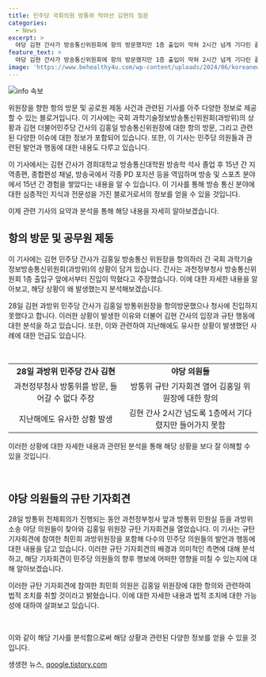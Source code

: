 ```yaml
---
title: 민주당 국회의원 방통위 막아선 김현의 질문
categories:
  - News
excerpt: >
  야당 김현 간사가 방송통신위원회에 항의 방문했지만 1층 출입이 막혀 2시간 넘게 기다린 끝에 들어가지 못했다. 일방적인 결정으로 이사 선임 계획을 진행한 것에 대해 김홍일 위원장을 규탄하기 위해 야5당 의원들이 김홍일 위원장을 향해 목소리를 높였고, 김현 간사는 부역한 공무원들에 대해서도 고발할 것이라고 밝혔다. 이에 최민희 위원장은 법적 책임져야 할 것이라고 경고했다. [관련 기사: 야5당 187명, 김홍일 방통위원장 탄핵안 제출 2인체제 언론장악]
feature_text: >
  야당 김현 간사가 방송통신위원회에 항의 방문했지만 1층 출입이 막혀 2시간 넘게 기다린 끝에 들어가지 못했다. 일방적인 결정으로 이사 선임 계획을 진행한 것에 대해 김홍일 위원장을 규탄하기 위해 야5당 의원들이 김홍일 위원장을 향해 목소리를 높였고, 김현 간사는 부역한 공무원들에 대해서도 고발할 것이라고 밝혔다. 이에 최민희 위원장은 법적 책임져야 할 것이라고 경고했다. [관련 기사: 야5당 187명, 김홍일 방통위원장 탄핵안 제출 2인체제 언론장악]
image: 'https://www.behealthy4u.com/wp-content/uploads/2024/06/koreanews.jpg'
---
```


<p><img src="https://www.behealthy4u.com/wp-content/uploads/2024/06/koreanews.jpg" alt="info 속보" /></p>

<p>위원장을 향한 항의 방문 및 공로원 제동 사건과 관련된 기사를 아주 다양한 정보로 제공할 수 있는 블로거입니다. 이 기사에는 국회 과학기술정보방송통신위원회(과방위)의 상황과 김현 더불어민주당 간사의 김홍일 방송통신위원장에 대한 항의 방문, 그리고 관련된 다양한 이슈에 대한 정보가 포함되어 있습니다. 또한, 이 기사는 민주당 의원들과 관련된 발언과 행동에 대한 내용도 다루고 있습니다. </p>

<p>이 기사에서는 김현 간사가 경희대학교 방송통신대학원 방송학 석사 졸업 후 15년 간 지역종편, 종합편성 채널, 방송국에서 각종 PD 포지션 등을 역임하며 방송 및 스포츠 분야에서 15년 간 경험을 쌓았다는 내용을 알 수 있습니다. 이 기사를 통해 방송 통신 분야에 대한 심층적인 지식과 전문성을 가진 블로거로서의 정보를 얻을 수 있을 것입니다.</p>

<p>이제 관련 기사의 요약과 분석을 통해 해당 내용을 자세히 알아보겠습니다. </p>

<h2 data-ke-size="size26">항의 방문 및 공무원 제동</h2>

<p>이 기사에는 김현 민주당 간사가 김홍일 방송통신 위원장을 항의하러 간 국회 과학기술정보방송통신위원회(과방위)의 상황이 담겨 있습니다. 간사는 과천정부청사 방송통신위원회 1층 출입구 앞에서부터 진입이 막혔다고 주장했습니다. 이에 대한 자세한 내용을 알아보고, 해당 상황이 왜 발생했는지 분석해보겠습니다.</p>

<p>28일 김현 과방위 민주당 간사가 김홍일 방통위원장을 항의방문했으나 청사에 진입하지 못했다고 합니다. 이러한 상황이 발생한 이유와 더불어 김현 간사의 입장과 규탄 행동에 대한 분석을 하고 있습니다. 또한, 이와 관련하여 지난해에도 유사한 상황이 발생했던 사례에 대한 언급도 있습니다. </p>

<p data-ke-size="size16">&nbsp;</p>

<table>
<tbody>
<tr>
<td style="text-align: center; height: 17px;"><b>28일 과방위 민주당 간사 김현</b></td>
<td style="text-align: center; height: 17px;"><b>야당 의원들</b></td>
</tr>
<tr>
<td style="text-align: center; height: 17px;">과천정부청사 방통위를 방문, 들어갈 수 없다 주장</td>
<td style="text-align: center; height: 17px;">방통위 규탄 기자회견 열어 김홍일 위원장에 대한 항의</td>
</tr>
<tr>
<td style="text-align: center; height: 17px;">지난해에도 유사한 상황 발생</td>
<td style="text-align: center; height: 17px;">김현 간사 2시간 넘도록 1층에서 기다렸지만 들어가지 못함</td>
</tr>
</tbody>
</table>

<p>이러한 상황에 대한 자세한 내용과 관련된 분석을 통해 해당 상황을 보다 잘 이해할 수 있을 것입니다.</p>

<p data-ke-size="size16">&nbsp;</p>

<h2 data-ke-size="size26">야당 의원들의 규탄 기자회견</h2>

<p>28일 방통위 전체회의가 진행되는 동안 과천정부청사 앞과 방통위 민원실 등을 과방위 소송 야당 의원들이 찾아와 김홍일 위원장 규탄 기자회견을 열었습니다. 이 기사는 규탄 기자회견에 참여한 최민희 과방위원장을 포함해 다수의 민주당 의원들의 발언과 행동에 대한 내용을 담고 있습니다. 이러한 규탄 기자회견의 배경과 의미적인 측면에 대해 분석하고, 해당 기자회견이 민주당 의원들의 향후 행보에 어떠한 영향을 미칠 수 있는지에 대해 알아보겠습니다.</p>

<p>이러한 규탄 기자회견에 참여한 최민희 의원은 김홍일 위원장에 대한 항의와 관련하여 법적 조치를 취할 것이라고 밝혔습니다. 이에 대한 자세한 내용과 법적 조치에 대한 가능성에 대하여 살펴보고 있습니다.</p>

<p data-ke-size="size16">&nbsp;</p>

<p>이와 같이 해당 기사를 분석함으로써 해당 상황과 관련된 다양한 정보를 얻을 수 있을 것입니다.</p>
생생한 뉴스, <a href="https://qoogle.tistory.com" rel="dofollow">qoogle.tistory.com</a>


